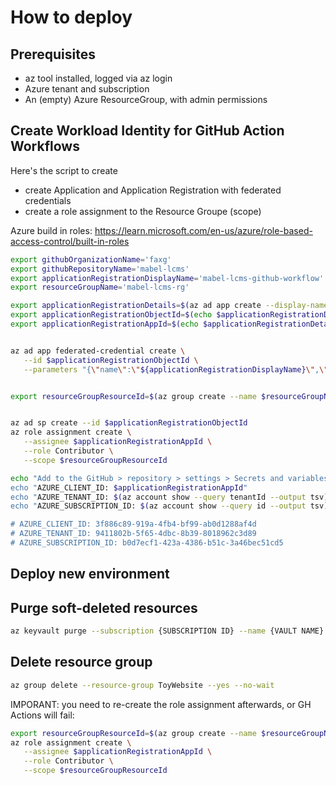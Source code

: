 # How to deploy

## Prerequisites
- az tool installed, logged via az login
- Azure tenant and subscription 
- An (empty) Azure ResourceGroup, with admin permissions


## Create Workload Identity for GitHub Action Workflows

Here's the script to create 
- create Application and Application Registration with federated credentials
- create a role assignment to the Resource Groupe (scope)

Azure build in roles:
https://learn.microsoft.com/en-us/azure/role-based-access-control/built-in-roles

```bash
export githubOrganizationName='faxg'
export githubRepositoryName='mabel-lcms'
export applicationRegistrationDisplayName='mabel-lcms-github-workflow'
export resourceGroupName='mabel-lcms-rg'

export applicationRegistrationDetails=$(az ad app create --display-name $applicationRegistrationDisplayName)
export applicationRegistrationObjectId=$(echo $applicationRegistrationDetails | jq -r '.id')
export applicationRegistrationAppId=$(echo $applicationRegistrationDetails | jq -r '.appId')


az ad app federated-credential create \
   --id $applicationRegistrationObjectId \
   --parameters "{\"name\":\"${applicationRegistrationDisplayName}\",\"issuer\":\"https://token.actions.githubusercontent.com\",\"subject\":\"repo:${githubOrganizationName}/${githubRepositoryName}:ref:refs/heads/main\",\"audiences\":[\"api://AzureADTokenExchange\"]}"


export resourceGroupResourceId=$(az group create --name $resourceGroupName --location westeurope --query id --output tsv)


az ad sp create --id $applicationRegistrationObjectId
az role assignment create \
   --assignee $applicationRegistrationAppId \
   --role Contributor \
   --scope $resourceGroupResourceId

echo "Add to the GitHub > repository > settings > Secrets and variables > Actions
echo "AZURE_CLIENT_ID: $applicationRegistrationAppId"
echo "AZURE_TENANT_ID: $(az account show --query tenantId --output tsv)"
echo "AZURE_SUBSCRIPTION_ID: $(az account show --query id --output tsv)"

# AZURE_CLIENT_ID: 3f886c89-919a-4fb4-bf99-ab0d1288af4d
# AZURE_TENANT_ID: 9411802b-5f65-4dbc-8b39-8018962c3d89
# AZURE_SUBSCRIPTION_ID: b0d7ecf1-423a-4386-b51c-3a46bec51cd5
```




## Deploy new environment

## Purge soft-deleted resources
```bash
az keyvault purge --subscription {SUBSCRIPTION ID} --name {VAULT NAME}
```


## Delete resource group
```bash
az group delete --resource-group ToyWebsite --yes --no-wait
```

IMPORANT: you need to re-create the role assignment afterwards, or GH Actions will fail:
```bash
export resourceGroupResourceId=$(az group create --name $resourceGroupName --location westeurope --query id --output tsv)
az role assignment create \
   --assignee $applicationRegistrationAppId \
   --role Contributor \
   --scope $resourceGroupResourceId
```